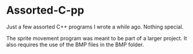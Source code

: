 # Assorted-C-pp
Just a few assorted C++ programs I wrote a while ago. Nothing special.

The sprite movement program was meant to be part of a larger project. 
It also requires the use of the BMP files in the BMP folder.
